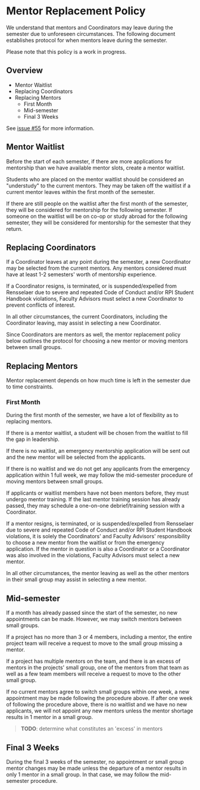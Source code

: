 # Mentor Replacement Policy

We understand that mentors and Coordinators may leave during the semester due to unforeseen circumstances. The following document establishes protocol for when mentors leave during the semester.

Please note that this policy is a work in progress.

## Overview
- Mentor Waitlist
- Replacing Coordinators
- Replacing Mentors
  - First Month
  - Mid-semester
  - Final 3 Weeks

See [issue #55](https://github.com/rcos/rcos-handbook/issues/55) for more information. 

## Mentor Waitlist

Before the start of each semester, if there are more applications for mentorship than we have available mentor slots, create a mentor waitlist. 

Students who are placed on the mentor waitlist should be considered an "understudy" to the current mentors. They may be taken off the waitlist if a current mentor leaves within the first month of the semester. 

If there are still people on the waitlist after the first month of the semester, they will be considered for mentorship for the following semester. If someone on the waitlist will be on co-op or study abroad for the following semester, they will be considered for mentorship for the semester that they return.

## Replacing Coordinators

If a Coordinator leaves at any point during the semester, a new Coordinator may be selected from the current mentors. Any mentors considered must have at least 1-2 semesters' worth of mentorship experience.

If a Coordinator resigns, is terminated, or is suspended/expelled from Rensselaer due to severe and repeated Code of Conduct and/or RPI Student Handbook violations, Faculty Advisors must select a new Coordinator to prevent conflicts of interest.

In all other circumstances, the current Coordinators, including the Coordinator leaving, may assist in selecting a new Coordinator.

Since Coordinators are mentors as well, the mentor replacement policy below outlines the protocol for choosing a new mentor or moving mentors between small groups.

## Replacing Mentors

Mentor replacement depends on how much time is left in the semester due to time constraints.

### First Month

During the first month of the semester, we have a lot of flexibility as to replacing mentors.

If there is a mentor waitlist, a student will be chosen from the waitlist to fill the gap in leadership. 

If there is no waitlist, an emergency mentorship application will be sent out and the new mentor will be selected from the applicants.

If there is no waitlist and we do not get any applicants from the emergency application within 1 full week, we may follow the mid-semester procedure of moving mentors between small groups. 

If applicants or waitlist members have not been mentors before, they must undergo mentor training. If the last mentor training session has already passed, they may schedule a one-on-one debrief/training session with a Coordinator. 

If a mentor resigns, is terminated, or is suspended/expelled from Rensselaer due to severe and repeated Code of Conduct and/or RPI Student Handbook violations, it is solely the Coordinators' and Faculty Advisors' responsibility to choose a new mentor from the waitlist or from the emergency application. If the mentor in question is also a Coordinator or a Coordinator was also involved in the violations, Faculty Advisors must select a new mentor.

In all other circumstances, the mentor leaving as well as the other mentors in their small group may assist in selecting a new mentor.

## Mid-semester

If a month has already passed since the start of the semester, no new appointments can be made. However, we may switch mentors between small groups.

If a project has no more than 3 or 4 members, including a mentor, the entire project team will receive a request to move to the small group missing a mentor.

If a project has multiple mentors on the team, and there is an excess of mentors in the projects' small group, one of the mentors from that team as well as a few team members will receive a request to move to the other small group.

If no current mentors agree to switch small groups within one week, a new appointment may be made following the procedure above. If after one week of following the procedure above, there is no waitlist and we have no new applicants, we will not appoint any new mentors unless the mentor shortage results in 1 mentor in a small group.

> **TODO**: determine what constitutes an 'excess' in mentors

## Final 3 Weeks

During the final 3 weeks of the semester, no appointment or small group mentor changes may be made unless the departure of a mentor results in only 1 mentor in a small group. In that case, we may follow the mid-semester procedure.